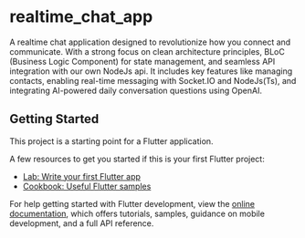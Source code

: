 # realtime_chat_app

A realtime chat application designed to revolutionize how you connect and communicate. With a strong focus on clean architecture principles, BLoC (Business Logic Component) for state management, and seamless API integration with our own NodeJs api. It includes key features like managing contacts, enabling real-time messaging with Socket.IO and NodeJs(Ts), and integrating AI-powered daily conversation questions using OpenAI.

## Getting Started

This project is a starting point for a Flutter application.

A few resources to get you started if this is your first Flutter project:

- [Lab: Write your first Flutter app](https://docs.flutter.dev/get-started/codelab)
- [Cookbook: Useful Flutter samples](https://docs.flutter.dev/cookbook)

For help getting started with Flutter development, view the
[online documentation](https://docs.flutter.dev/), which offers tutorials,
samples, guidance on mobile development, and a full API reference.
